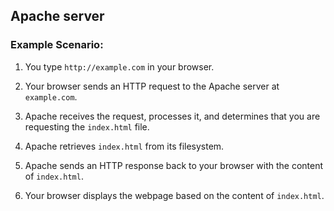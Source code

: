 ## Apache server

### Example Scenario:

1. You type `http://example.com` in your browser.
    
2. Your browser sends an HTTP request to the Apache server at `example.com`.
    
3. Apache receives the request, processes it, and determines that you are requesting the `index.html` file.
    
4. Apache retrieves `index.html` from its filesystem.
    
5. Apache sends an HTTP response back to your browser with the content of `index.html`.
    
6. Your browser displays the webpage based on the content of `index.html`.
